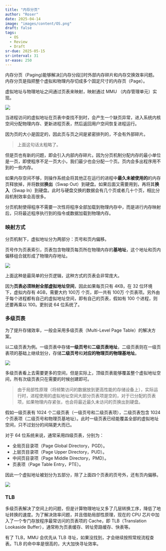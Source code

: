 ```yaml
---
title: "内存分页"
author: "Roser"
date: 2025-04-14
image: "images/content/OS.png"
draft: false
tags:
  - OS
  - Review
  - Draft
sr-due: 2025-05-15
sr-interval: 31
sr-ease: 250
---
```

内存分页（Paging)能够解决[[内存分段]]时外部内存碎片和内存交换效率问题。内存分页是指把整个虚拟和物理内存切成多个固定尺寸的内存页（Page）。

虚拟地址与物理地址之间通过页表来映射，映射通过 MMU （内存管理单元）实现。

![](../image/内存分页示意图.webp)

当进程访问的虚拟地址在页表中查找不到时，会产生一个缺页异常，进入系统内核空间分配物理内存、更新进程页表，然后返回用户空间恢复进程运行。

因为页的大小是固定的，因此页与页之间是紧密排列的，不会有外部碎片。

> 上面这句话太粗略了。

但是页也有新的问题，即会引入内部内存碎片。因为分页机制分配内存的最小单位是一页，即使程序不足一页大小，我们最少也会分配一个页。页内会多出程序用不到的一些内存。

如果内存空间不够，则操作系统会将其他正在运行的进程中**最久未被使用的**的内存页释放掉，并将数据**换出**（Swap Out）到硬盘。如果后面又需要用到，再将其**换入**（Swap In）到硬盘。此时与硬盘交换的数据会有几个页或者几十个页，相比分段机制效率会高很多。

分页机制使得程序不需要一次性将程序全部加载到物理内存中，而是进行内存映射后，只将最近程序执行到的指令或数据加载到物理内存。
### 映射方式

分页机制下，虚拟地址分为两部分：页号和页内偏移。

页号作为页表索引，页表包含物理页每页所在物理内存的**基地址**，这个地址和页内偏移组合就形成了物理内存地址。

![](../image/内存分页寻址逻辑.webp)

上面这种是最简单的分页逻辑，这种方式的页表会非常庞大。

因为**页表必须映射全部虚拟地址空间**，因此如果每页只有 4KB，在 32 位环境下，虚拟内存有 4GB，需要大约 100万 个页，即一共有 100万 个页表项。另外由于每个进程都有自己的虚拟地址空间，即有自己的页表，假如有 100 个进程，则还要再乘以 100。更别说 64 位系统了。
### 多级页表

为了提升存储效率，一般会采用多级页表（Multi-Level Page Table）的解决方案。

以二级页表为例。一级页表中存储**一级页号**和**二级页表地址**，二级页表则在一级页表项的基础上继续划分，存储**二级页号**和**对应的物理页的物理基地址**。

![](../image/内存二级页表寻址逻辑.webp)

多级页表看上去需要更多的空间，但是实际上，顶级页表能够覆盖整个虚拟地址空间，所有次级页表只在需要的时候创建即可。

> 由于局部性原理（将频繁访问的数据放到更高性能的存储设备上），实际运行时，进程使用的虚拟地址空间大部分页表项是空的，对于已分配的页表项，如果物理内存紧张，也会将最近最久未访问的页换出到硬盘。

假如一级页表有 1024 个二级页表（一级页号和二级页表项），二级页表包含 1024 个页表项（二级页号和物理页基地址）。此时一级页表已经能覆盖全部的虚拟地址空间，只不过划分的间隔更大而已。

对于 64 位系统来说，通常采用四级页表，分别为：
- 全局页目录项（Page Global Directory，PGD）。
- 上层页目录项（Page Upper Directory，PUD）。
- 中间页目录项（Page Middle Directory，PMD）。
- 页表项（Page Table Entry，PTE）。

因此一个虚拟地址被划分为五部分，除了上面四个页表的页号外，还有页内偏移。

![](../image/内存多级页表示意图.webp)
### TLB

多级页表解决了空间上的问题，但是计算物理地址又多了几层转换工序，降低了地址转换的速度。为了解决效率问题，并且借助局部性原理，现在的 CPU 芯片中加入了一个专门存放程序最常访问的页表项的 Cache，即 TLB（Translation Lookaside Buffer），通常称为页表缓存、转址旁路缓存、快表等。

有了 TLB，MMU 会优先从 TLB 寻址，如果没找到，才会继续按照常规流程查表。TLB 的命中率是很高的，大大加快寻址效率。